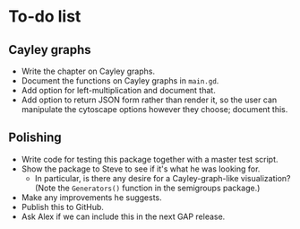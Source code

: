 
# To-do list

## Cayley graphs

 * Write the chapter on Cayley graphs.
 * Document the functions on Cayley graphs in `main.gd`.
 * Add option for left-multiplication and document that.
 * Add option to return JSON form rather than render it, so the user can
   manipulate the cytoscape options however they choose; document this.

## Polishing

 * Write code for testing this package together with a master test script.
 * Show the package to Steve to see if it's what he was looking for.
    * In particular, is there any desire for a Cayley-graph-like
      visualization?  (Note the `Generators()` function in the
      semigroups package.)
 * Make any improvements he suggests.
 * Publish this to GitHub.
 * Ask Alex if we can include this in the next GAP release.
